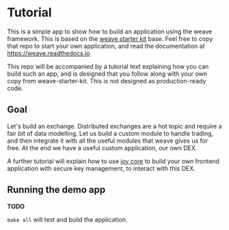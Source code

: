 # Tutorial

This is a simple app to show how to build an application
using the weave framework. This is based on the
[weave starter kit](https://github.com/iov-one/weave-starter-kit)
base. Feel free to copy that repo to start your own application,
and read the documentation at https://weave.readthedocs.io

This repo will be accompanied by a tutorial text explaining how you can
build such an app, and is designed that you follow along with your
own copy from weave-starter-kit. This is not designed as production-ready code.

## Goal

Let's build an exchange. Distributed exchanges are a hot topic and require a
fair bit of data modelling. Let us build a custom module to handle trading,
and then integrate it with all the useful modules that weave gives us
for free. At the end we have a useful custom application, our own DEX.

A further tutorial will explain how to use 
[iov core](https://github.com/iov-one/iov-core) to build your own frontend
application with secure key management, to interact with this DEX.

## Running the demo app

**TODO**

`make all` will test and build the application.